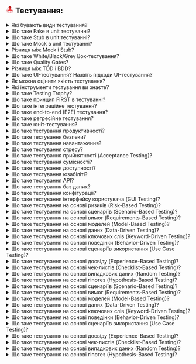 <h2>
  <img src="../assets/Testing_Library.png"  width="20" height="20" />
  <span>Тестування:</span>
</h2>

<details>
  <summary>Які бувають види тестування?</summary>
  <p>Відповідь на питання про види тестування...</p>
</details>

<details>
  <summary>Що таке Fake в unit тестуванні?</summary>
  <p>Відповідь на питання про Fake в unit тестуванні...</p>
</details>

<details>
  <summary>Що таке Stub в unit тестуванні?</summary>
  <p>Відповідь на питання про Stub в unit тестуванні...</p>
</details>

<details>
  <summary>Що таке Mock в unit тестуванні?</summary>
  <p>Відповідь на питання про Mock в unit тестуванні...</p>
</details>

<details>
  <summary>Різниця між Mock і Stub?</summary>
  <p>Відповідь на питання про різницю між Mock і Stub...</p>
</details>

<details>
  <summary>Що таке White/Black/Grey Box-тестування?</summary>
  <p>Відповідь на питання про White/Black/Grey Box-тестування...</p>
</details>

<details>
  <summary>Що таке Quality Gates?</summary>
  <p>Відповідь на питання про Quality Gates...</p>
</details>

<details>
  <summary>Різниця між TDD і BDD?</summary>
  <p>Відповідь на питання про різницю між TDD і BDD...</p>
</details>

<details>
  <summary>Що таке UI-тестування? Назвіть підходи UI-тестування?</summary>
  <p>Відповідь на питання про UI-тестування та підходи UI-тестування...</p>
</details>

<details>
  <summary>Як можна оцінити якість тестування?</summary>
  <p>Відповідь на питання про оцінку якості тестування...</p>
</details>

<details>
  <summary>Які інструменти тестування ви знаєте?</summary>
  <p>Відповідь на питання про інструменти тестування...</p>
</details>

<details>
  <summary>Що таке Testing Trophy?</summary>
  <p>Відповідь на питання про Testing Trophy...</p>
</details>

<details>
  <summary>Що таке принцип FIRST в тестуванні?</summary>
  <p>Відповідь на питання про принцип FIRST в тестуванні...</p>
</details>

<details>
  <summary>Що таке інтеграційне тестування?</summary>
  <p>Відповідь на питання про інтеграційне тестування...</p>
</details>

<details>
  <summary>Що таке end-to-end (E2E) тестування?</summary>
  <p>Відповідь на питання про end-to-end (E2E) тестування...</p>
</details>

<details>
  <summary>Що таке регресійне тестування?</summary>
  <p>Відповідь на питання про регресійне тестування...</p>
</details>

<details>
  <summary>Що таке юніт-тестування?</summary>
  <p>Відповідь на питання про юніт-тестування...</p>
</details>

<details>
  <summary>Що таке тестування продуктивності?</summary>
  <p>Відповідь на питання про тестування продуктивності...</p>
</details>

<details>
  <summary>Що таке тестування безпеки?</summary>
  <p>Відповідь на питання про тестування безпеки...</p>
</details>

<details>
  <summary>Що таке тестування навантаження?</summary>
  <p>Відповідь на питання про тестування навантаження...</p>
</details>

<details>
  <summary>Що таке тестування стресу?</summary>
  <p>Відповідь на питання про тестування стресу...</p>
</details>

<details>
  <summary>Що таке тестування прийнятності (Acceptance Testing)?</summary>
  <p>Відповідь на питання про тестування прийнятності (Acceptance Testing)...</p>
</details>

<details>
  <summary>Що таке тестування сумісності?</summary>
  <p>Відповідь на питання про тестування сумісності...</p>
</details>

<details>
  <summary>Що таке тестування доступності?</summary>
  <p>Відповідь на питання про тестування доступності...</p>
</details>

<details>
  <summary>Що таке тестування юзабіліті?</summary>
  <p>Відповідь на питання про тестування юзабіліті...</p>
</details>

<details>
  <summary>Що таке тестування API?</summary>
  <p>Відповідь на питання про тестування API...</p>
</details>

<details>
  <summary>Що таке тестування баз даних?</summary>
  <p>Відповідь на питання про тестування баз даних...</p>
</details>

<details>
  <summary>Що таке тестування конфігурації?</summary>
  <p>Відповідь на питання про тестування конфігурації...</p>
</details>

<details>
  <summary>Що таке тестування інтерфейсу користувача (GUI Testing)?</summary>
  <p>Відповідь на питання про тестування інтерфейсу користувача (GUI Testing)...</p>
</details>

<details>
  <summary>Що таке тестування на основі ризиків (Risk-Based Testing)?</summary>
  <p>Відповідь на питання про тестування на основі ризиків (Risk-Based Testing)...</p>
</details>

<details>
  <summary>Що таке тестування на основі сценаріїв (Scenario-Based Testing)?</summary>
  <p>Відповідь на питання про тестування на основі сценаріїв (Scenario-Based Testing)...</p>
</details>

<details>
  <summary>Що таке тестування на основі вимог (Requirements-Based Testing)?</summary>
  <p>Відповідь на питання про тестування на основі вимог (Requirements-Based Testing)...</p>
</details>

<details>
  <summary>Що таке тестування на основі моделей (Model-Based Testing)?</summary>
  <p>Відповідь на питання про тестування на основі моделей (Model-Based Testing)...</p>
</details>

<details>
  <summary>Що таке тестування на основі даних (Data-Driven Testing)?</summary>
  <p>Відповідь на питання про тестування на основі даних (Data-Driven Testing)...</p>
</details>

<details>
  <summary>Що таке тестування на основі ключових слів (Keyword-Driven Testing)?</summary>
  <p>Відповідь на питання про тестування на основі ключових слів (Keyword-Driven Testing)...</p>
</details>

<details>
  <summary>Що таке тестування на основі поведінки (Behavior-Driven Testing)?</summary>
  <p>Відповідь на питання про тестування на основі поведінки (Behavior-Driven Testing)...</p>
</details>

<details>
  <summary>Що таке тестування на основі сценаріїв використання (Use Case Testing)?</summary>
  <p>Відповідь на питання про тестування на основі сценаріїв використання (Use Case Testing)...</p>
</details>

<details>
  <summary>Що таке тестування на основі досвіду (Experience-Based Testing)?</summary>
  <p>Відповідь на питання про тестування на основі досвіду (Experience-Based Testing)...</p>
</details>

<details>
  <summary>Що таке тестування на основі чек-листів (Checklist-Based Testing)?</summary>
  <p>Відповідь на питання про тестування на основі чек-листів (Checklist-Based Testing)...</p>
</details>

<details>
  <summary>Що таке тестування на основі випадкових даних (Random Testing)?</summary>
  <p>Відповідь на питання про тестування на основі випадкових даних (Random Testing)...</p>
</details>

<details>
  <summary>Що таке тестування на основі гіпотез (Hypothesis-Based Testing)?</summary>
  <p>Відповідь на питання про тестування на основі гіпотез (Hypothesis-Based Testing)...</p>
</details>

<details>
  <summary>Що таке тестування на основі сценаріїв (Scenario-Based Testing)?</summary>
  <p>Відповідь на питання про тестування на основі сценаріїв (Scenario-Based Testing)...</p>
</details>

<details>
  <summary>Що таке тестування на основі вимог (Requirements-Based Testing)?</summary>
  <p>Відповідь на питання про тестування на основі вимог (Requirements-Based Testing)...</p>
</details>

<details>
  <summary>Що таке тестування на основі моделей (Model-Based Testing)?</summary>
  <p>Відповідь на питання про тестування на основі моделей (Model-Based Testing)...</p>
</details>

<details>
  <summary>Що таке тестування на основі даних (Data-Driven Testing)?</summary>
  <p>Відповідь на питання про тестування на основі даних (Data-Driven Testing)...</p>
</details>

<details>
  <summary>Що таке тестування на основі ключових слів (Keyword-Driven Testing)?</summary>
  <p>Відповідь на питання про тестування на основі ключових слів (Keyword-Driven Testing)...</p>
</details>

<details>
  <summary>Що таке тестування на основі поведінки (Behavior-Driven Testing)?</summary>
  <p>Відповідь на питання про тестування на основі поведінки (Behavior-Driven Testing)...</p>
</details>

<details>
  <summary>Що таке тестування на основі сценаріїв використання (Use Case Testing)?</summary>
  <p>Відповідь на питання про тестування на основі сценаріїв використання (Use Case Testing)...</p>
</details>

<details>
  <summary>Що таке тестування на основі досвіду (Experience-Based Testing)?</summary>
  <p>Відповідь на питання про тестування на основі досвіду (Experience-Based Testing)...</p>
</details>

<details>
  <summary>Що таке тестування на основі чек-листів (Checklist-Based Testing)?</summary>
  <p>Відповідь на питання про тестування на основі чек-листів (Checklist-Based Testing)...</p>
</details>

<details>
  <summary>Що таке тестування на основі випадкових даних (Random Testing)?</summary>
  <p>Відповідь на питання про тестування на основі випадкових даних (Random Testing)...</p>
</details>

<details>
  <summary>Що таке тестування на основі гіпотез (Hypothesis-Based Testing)?</summary>
  <p>Відповідь на питання про тестування на основі гіпотез (Hypothesis-Based Testing)...</p>
</details>
